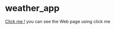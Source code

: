 # weather_app
<a href="https://mouli-weatherapp.netlify.app/"><butten>Click me !</butten></a>
you can see the Web page using click me
